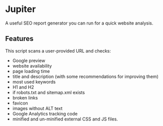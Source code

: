 # Jupiter
A useful SEO report generator you can run for a quick website analysis.

## Features
This script scans a user-provided URL and checks:
* Google preview
* website availability
* page loading time
* title and description (with some recommendations for improving them)
* most used keywords
* H1 and H2
* if robots.txt and sitemap.xml exists
* broken links
* favicon
* images without ALT text
* Google Analytics tracking code
* minified and un-minified external CSS and JS files.
